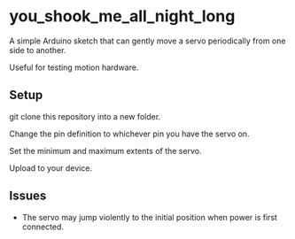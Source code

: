 # you_shook_me_all_night_long
A simple Arduino sketch that can gently move a servo periodically from one side to another.

Useful for testing motion hardware.

## Setup

git clone this repository into a new folder.

Change the pin definition to whichever pin you have the servo on.

Set the minimum and maximum extents of the servo.

Upload to your device.

## Issues

 - The servo may jump violently to the initial position when power is first connected.
